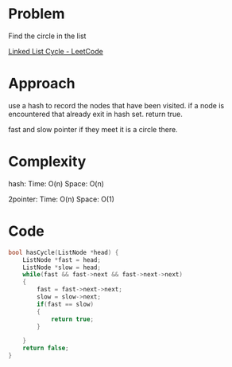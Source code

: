 # Problem

Find the circle in the list

[Linked List Cycle - LeetCode](https://leetcode.com/problems/linked-list-cycle/?envType=study-plan-v2&envId=top-interview-150)

# Approach

use a hash to record the nodes that have been visited. if a node is encountered that already exit in hash set. return true.

fast and slow pointer if they meet it is a circle there.

# Complexity

hash: Time: O(n) Space: O(n)

2pointer: Time: O(n) Space: O(1)

# Code

```c++
bool hasCycle(ListNode *head) {
    ListNode *fast = head;
    ListNode *slow = head;
    while(fast && fast->next && fast->next->next)
    {
        fast = fast->next->next;
        slow = slow->next;
        if(fast == slow)
        {
            return true;
        }

    }
    return false;
}
```
